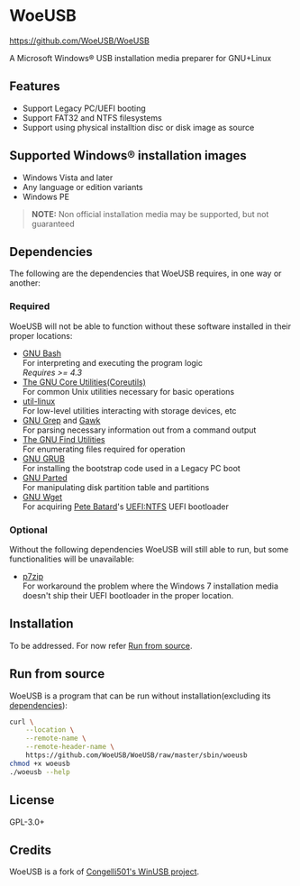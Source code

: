 # WoeUSB
<https://github.com/WoeUSB/WoeUSB>

A Microsoft Windows® USB installation media preparer for GNU+Linux

## Features

* Support Legacy PC/UEFI booting
* Support FAT32 and NTFS filesystems
* Support using physical installtion disc or disk image as source

## Supported Windows® installation images

* Windows Vista and later
* Any language or edition variants
* Windows PE

> **NOTE:** Non official installation media may be supported, but not guaranteed

## Dependencies

The following are the dependencies that WoeUSB requires, in one way or another:

### Required

WoeUSB will not be able to function without these software installed in their proper locations:

* [GNU Bash](https://www.gnu.org/software/bash/)  
  For interpreting and executing the program logic  
  _Requires >= 4.3_
* [The GNU Core Utilities(Coreutils)](https://www.gnu.org/software/coreutils/)  
  For common Unix utilities necessary for basic operations
* [util-linux](https://github.com/karelzak/util-linux)  
  For low-level utilities interacting with storage devices, etc
* [GNU Grep](https://www.gnu.org/software/grep/) and [Gawk](https://www.gnu.org/software/gawk/)  
  For parsing necessary information out from a command output
* [The GNU Find Utilities](https://www.gnu.org/software/findutils/)  
  For enumerating files required for operation
* [GNU GRUB](https://www.gnu.org/software/grub/)  
  For installing the bootstrap code used in a Legacy PC boot
* [GNU Parted](https://www.gnu.org/software/parted/)  
  For manipulating disk partition table and partitions
* [GNU Wget](https://www.gnu.org/software/wget/)  
  For acquiring [Pete Batard](https://pete.akeo.ie/)'s [UEFI:NTFS](https://github.com/pbatard/uefi-ntfs) UEFI bootloader

### Optional

Without the following dependencies WoeUSB will still able to run, but some functionalities will be unavailable:

* [p7zip](https://sourceforge.net/projects/p7zip/)  
  For workaround the problem where the Windows 7 installation media doesn't ship their UEFI bootloader in the proper location.

## Installation

To be addressed.  For now refer [Run from source](#run-from-source).

## Run from source

WoeUSB is a program that can be run without installation(excluding its [dependencies](#dependencies)):

```sh
curl \
    --location \
    --remote-name \
    --remote-header-name \
    https://github.com/WoeUSB/WoeUSB/raw/master/sbin/woeusb
chmod +x woeusb
./woeusb --help
```

## License
GPL-3.0+

## Credits

WoeUSB is a fork of [Congelli501's WinUSB project](http://en.congelli.eu/prog_info_winusb.html).
